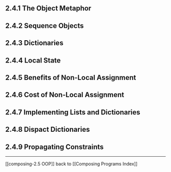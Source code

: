 ## 2.4.1 The Object Metaphor 

## 2.4.2 Sequence Objects

## 2.4.3 Dictionaries

## 2.4.4 Local State

## 2.4.5 Benefits of Non-Local Assignment

## 2.4.6 Cost of Non-Local Assignment

## 2.4.7 Implementing Lists and Dictionaries

## 2.4.8 Dispact Dictionaries

## 2.4.9 Propagating Constraints


---
[[composing-2.5 OOP]]
back to [[Composing Programs Index]]
